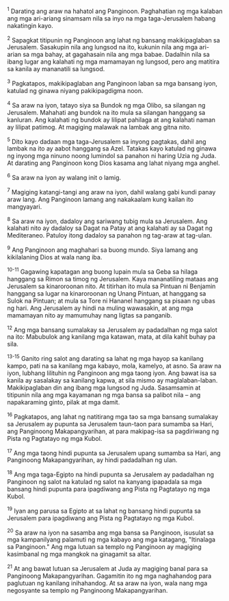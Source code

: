 <sup>1</sup>
Darating ang araw na hahatol ang Panginoon. Paghahatian ng mga kalaban ang mga ari-ariang sinamsam nila sa inyo na mga taga-Jerusalem habang nakatingin kayo. 

<sup>2</sup>
Sapagkat titipunin ng Panginoon ang lahat ng bansang makikipaglaban sa Jerusalem. Sasakupin nila ang lungsod na ito, kukunin nila ang mga ari-arian sa mga bahay, at gagahasain nila ang mga babae. Dadalhin nila sa ibang lugar ang kalahati ng mga mamamayan ng lungsod, pero ang matitira sa kanila ay mananatili sa lungsod. 

<sup>3</sup>
Pagkatapos, makikipaglaban ang Panginoon laban sa mga bansang iyon, katulad ng ginawa niyang pakikipagdigma noon. 

<sup>4</sup>
Sa araw na iyon, tatayo siya sa Bundok ng mga Olibo, sa silangan ng Jerusalem. Mahahati ang bundok na ito mula sa silangan hanggang sa kanluran. Ang kalahati ng bundok ay lilipat pahilaga at ang kalahati naman ay lilipat patimog. At magiging malawak na lambak ang gitna nito. 

<sup>5</sup>
Dito kayo dadaan mga taga-Jerusalem sa inyong pagtakas, dahil ang lambak na ito ay aabot hanggang sa Azel. Tatakas kayo katulad ng ginawa ng inyong mga ninuno noong lumindol sa panahon ni haring Uzia ng Juda. At darating ang Panginoon kong Dios kasama ang lahat niyang mga anghel. 

<sup>6</sup>
Sa araw na iyon ay walang init o lamig. 

<sup>7</sup>
Magiging katangi-tangi ang araw na iyon, dahil walang gabi kundi panay araw lang. Ang Panginoon lamang ang nakakaalam kung kailan ito mangyayari. 

<sup>8</sup>
Sa araw na iyon, dadaloy ang sariwang tubig mula sa Jerusalem. Ang kalahati nito ay dadaloy sa Dagat na Patay at ang kalahati ay sa Dagat ng Mediteraneo. Patuloy itong dadaloy sa panahon ng tag-araw at tag-ulan. 

<sup>9</sup>
Ang Panginoon ang maghahari sa buong mundo. Siya lamang ang kikilalaning Dios at wala nang iba.

<sup>10-11</sup>
Gagawing kapatagan ang buong lupain mula sa Geba sa hilaga hanggang sa Rimon sa timog ng Jerusalem. Kaya mananatiling mataas ang Jerusalem sa kinaroroonan nito. At titirhan ito mula sa Pintuan ni Benjamin hanggang sa lugar na kinaroroonan ng Unang Pintuan, at hanggang sa Sulok na Pintuan; at mula sa Tore ni Hananel hanggang sa pisaan ng ubas ng hari. Ang Jerusalem ay hindi na muling wawasakin, at ang mga mamamayan nito ay mamumuhay nang ligtas sa panganib. 

<sup>12</sup>
Ang mga bansang sumalakay sa Jerusalem ay padadalhan ng mga salot na ito: Mabubulok ang kanilang mga katawan, mata, at dila kahit buhay pa sila.

<sup>13-15</sup>
Ganito ring salot ang darating sa lahat ng mga hayop sa kanilang kampo, pati na sa kanilang mga kabayo, mola, kamelyo, at asno. Sa araw na iyon, lubhang lilituhin ng Panginoon ang mga taong iyon. Ang bawat isa sa kanila ay sasalakay sa kanilang kapwa, at sila mismo ay maglalaban-laban. Makikipaglaban din ang ibang mga lungsod ng Juda. Sasamsamin at titipunin nila ang mga kayamanan ng mga bansa sa palibot nila – ang napakaraming ginto, pilak at mga damit. 

<sup>16</sup>
Pagkatapos, ang lahat ng natitirang mga tao sa mga bansang sumalakay sa Jerusalem ay pupunta sa Jerusalem taun-taon para sumamba sa Hari, ang Panginoong Makapangyarihan, at para makipag-isa sa pagdiriwang ng Pista ng Pagtatayo ng mga Kubol. 

<sup>17</sup>
Ang mga taong hindi pupunta sa Jerusalem upang sumamba sa Hari, ang Panginoong Makapangyarihan, ay hindi padadalhan ng ulan. 

<sup>18</sup>
Ang mga taga-Egipto na hindi pupunta sa Jerusalem ay padadalhan ng Panginoon ng salot na katulad ng salot na kanyang ipapadala sa mga bansang hindi pupunta para ipagdiwang ang Pista ng Pagtatayo ng mga Kubol. 

<sup>19</sup>
Iyan ang parusa sa Egipto at sa lahat ng bansang hindi pupunta sa Jerusalem para ipagdiwang ang Pista ng Pagtatayo ng mga Kubol. 

<sup>20</sup>
Sa araw na iyon na sasamba ang mga bansa sa Panginoon, isusulat sa mga kampanilyang palamuti ng mga kabayo ang mga katagang, "Itinalaga sa Panginoon." Ang mga lutuan sa templo ng Panginoon ay magiging kasimbanal ng mga mangkok na ginagamit sa altar. 

<sup>21</sup>
At ang bawat lutuan sa Jerusalem at Juda ay magiging banal para sa Panginoong Makapangyarihan. Gagamitin ito ng mga naghahandog para paglutuan ng kanilang inihahandog. At sa araw na iyon, wala nang mga negosyante sa templo ng Panginoong Makapangyarihan.